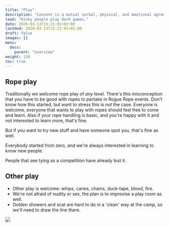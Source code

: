 ```yaml
---
title: "Play"
description: "Consent is a mutual verbal, physical, and emotional agreement that happens without manipulation, threats, or head games."
lead: "Kinky people play dark games."
date: 2020-03-13T15:21:01+02:00
lastmod: 2020-03-13T15:21:01+02:00
draft: false
images: []
menu: 
  docs:
    parent: "overview"
weight: 130
toc: true
---
```

## Rope play

Traditionally we welcome rope play of _any_ level. There's this misconception that you have to be good with ropes to partake in Rogue Rope events. Don't know how this started, but want to stress this is _not_ the case. Everyone is welcome, everyone that wants to play with ropes should feel free to come and learn. Also if your rope handling is basic, and you're happy with it and not interested to learn more, that's fine.

But if you want to try new stuff and have someone spot you, that's fine as well.

Everybody started from zero, and we're always interested in learning to know new people.

People that see tying as a competition have already lost it.

## Other play

* Other play is welcome: whips, canes, chains, duck-tape, blood, fire. 
* We're not afraid of nudity or sex, the plan is to improvise a play room as well.
* Golden showers and scat are hard to do in a 'clean' way at the camp, so we'll need to draw the line there. 

![](./assets/anything.webp)

